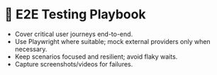 # 🚦 E2E Testing Playbook

- Cover critical user journeys end-to-end.
- Use Playwright where suitable; mock external providers only when necessary.
- Keep scenarios focused and resilient; avoid flaky waits.
- Capture screenshots/videos for failures.

